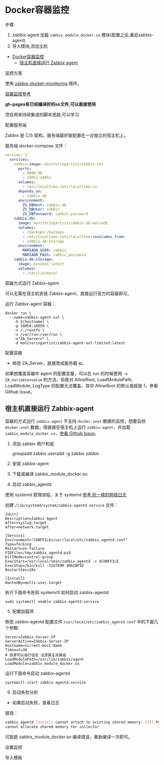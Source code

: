 # Docker容器监控

步骤:

1. zabbix-agent 加载 `zabbix_module_docker.so` 模块(配置之后,重启zabbix-agent)
2. 导入模块,添加主机

<!-- TOC -->

- [Docker容器监控](#docker容器监控)
    - [宿主机直接运行 Zabbix-agent](#宿主机直接运行-zabbix-agent)

<!-- /TOC -->

监控方案

使用 [zabbix-docker-monitoring](https://github.com/monitoringartist/zabbix-docker-monitoring) 插件。

[容器监控参考](https://segmentfault.com/a/1190000007568413)

**gh-pages有已经编译好的so文件,可以直接使用**

项目用来持续集成的脚本思路,可以学习

配置服务端

Zabbix 是 C/S 架构，服务端最好能配置在一台独立的宿主机上。

服务端 docker-compose 文件：

```yml
version:'2'
  services:
    zabbix:image: monitoringartist/zabbix-xxl
      ports:
        - 8080:80
        - 10051:10051
      volumes:
        - /etc/localtime:/etc/localtime:ro
      depends_on:
        - zabbix.db
      environment:
        ZS_DBHost: zabbix.db
        ZS_DBUser: zabbix
        ZS_DBPassword: zabbix_password
    zabbix.db:
      image: monitoringartist/zabbix-db-mariadb
      volumes:
        - /backups:/backups
        - /etc/localtime:/etc/localtime:rovolumes_from:
        - zabbix-db-storage
      environment:
        MARIADB_USER: zabbix
        MARIADB_PASS: zabbix_password
    zabbix-db-storage:
      image: busybox:latest
      volumes:
        - /var/lib/mysql
```

容器方式运行 Zabbix-agent

可以无需在宿主机安装 Zabbix-agent，直接运行官方的容器即可。

运行 Zabbix-agent 容器：

```shell
docker run \
  --name=zabbix-agent-xxl \
    -h $(hostname) \
    -p 10050:10050 \
    -v /:/rootfs \
    -v /var/run:/var/run \
    -e"ZA_Server=" \
    -d monitoringartist/zabbix-agent-xxl-limited:latest
```

配置容器

* 修改 ZA_Server，直接改成服务器 ip。

如果想覆盖容器中 agent 的配置变量，可以在 run 的时候使用 `-e ZA_Variable=value` 的方法，但是对 AllowRoot, LoadModulePath, LoadModule, LogType 的配置无法覆盖，其中 AllowRoot 的默认值就是 1，参看 Github Issue。

## 宿主机直接运行 Zabbix-agent

容器的方式运行 `zabbix-agent` 不支持 `docker.xnet` 数据的监控，想要监控 `docker.xnet` 数据，得直接在宿主机上运行 `zabbix-agent`，并加载 `zabbix_module_docker.so`，[参看 Github Issue](https://github.com/monitoringartist/dockbix-agent-xxl/issues/17)。

1. 添加 zabbix 用户和组

    groupadd zabbix
    useradd -g zabbix zabbix

2. 安装 zabbix-agent

3. 下载或编译 zabbix_module_docker.so:

4. 启动 zabbix_agentd

使用 systemd 管理进程，关于 systemd [参考 阮一峰的网络日志](http://www.ruanyifeng.com/blog/2016/03/systemd-tutorial-commands.html)

创建 `/lib/systemd/system/zabbix-agentd.service` 文件：

```shell
[Unit]
Description=Zabbix Agent
After=syslog.target
After=network.target

[Service]
Environment="CONFFILE=/usr/local/etc/zabbix_agentd.conf"
Type=forking
Restart=on-failure
PIDFile=/tmp/zabbix_agentd.pid
KillMode=control-group
ExecStart=/usr/local/sbin/zabbix_agentd -c $CONFFILE
ExecStop=/bin/kill -SIGTERM $MAINPID
RestartSec=10s

[Install]
WantedBy=multi-user.target
```

执行下面命令告知 systemctl 如何启动 zabbix-agentd

    sudo systemctl enable zabbix-agentd.service

5. 配置加载项

修改 zabbix-agentd 配置文件 `/usr/local/etc/zabbix_agentd.conf` 中的下面几个参数:

```shell
Server=Zabbix-Server-IP
ServerActive=Zabbix-Server-IP
Hostname=Current-Host-Name
Timeout=30
# 目录可以自行设定 注意属主及属组
LoadModulePath=/usr/lib/zabbix/agent
LoadModule=zabbix_module_docker.so
```

运行下面命令启动 zabbix-agentd

    systemctl start zabbix-agentd.service

6. 启动失败分析

* 如果启动失败，查看日志

报错：

``` bash
zabbix_agentd [xxxxx]: cannot attach to existing shared memory: [13] Permission denied
cannot allocate shared memory for collector
```

可能是 zabbix_module_docker.so 编译错误，重新编译一次即可。

设置监控

导入模板

